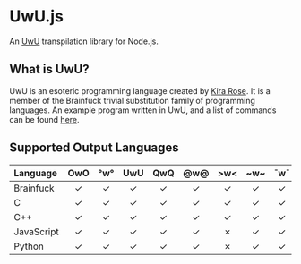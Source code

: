 # UwU.js

An [UwU](https://github.com/KiraDotRose/UwU) transpilation library for Node.js.

## What is UwU?

UwU is an esoteric programming language created by [Kira Rose](https://github.com/KiraDotRose). It is a member of the Brainfuck trivial substitution family of programming languages. An example program written in UwU, and a list of commands can be found [here](https://github.com/KiraDotRose/UwU).

## Supported Output Languages
| Language   |   OwO   |   °w°   |   UwU   |   QwQ   |   @w@   |   >w<   |   \~w\~   |   ¯w¯   |
|:-----------|:-------:|:-------:|:-------:|:-------:|:-------:|:-------:|:---------:|:-------:|
| Brainfuck  | &check; | &check; | &check; | &check; | &check; | &check; |  &check;  | &check; |
| C          | &check; | &check; | &check; | &check; | &check; | &check; |  &check;  | &check; |
| C++        | &check; | &check; | &check; | &check; | &check; | &check; |  &check;  | &check; |
| JavaScript | &check; | &check; | &check; | &check; | &check; | &cross; |  &check;  | &check; |
| Python     | &check; | &check; | &check; | &check; | &check; | &cross; |  &check;  | &check; |
